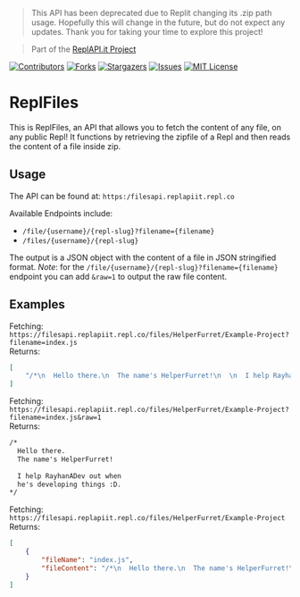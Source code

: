 > This API has been deprecated due to Replit changing its .zip path usage.
> Hopefully this will change in the future, but do not expect any updates.
> Thank you for taking your time to explore this project!

> Part of the [ReplAPI.it Project](https://replit.com/@ReplAPIit)

[![Contributors][contributors-shield]][contributors-url]
[![Forks][forks-shield]][forks-url]
[![Stargazers][stars-shield]][stars-url]
[![Issues][issues-shield]][issues-url]
[![MIT License][license-shield]][license-url]


# ReplFiles
This is ReplFiles, an API that allows you to fetch the content of any file, on any public Repl! It functions by retrieving the zipfile of a Repl and then reads the content of a file inside zip.

## Usage
The API can be found at:
`https:/filesapi.replapiit.repl.co`

Available Endpoints include:
* `/file/{username}/{repl-slug}?filename={filename}`
* `/files/{username}/{repl-slug}`

The output is a JSON object with the content of a file in JSON stringified format.
*Note*: for the `/file/{username}/{repl-slug}?filename={filename}` endpoint you can add `&raw=1` to output the raw file content.

## Examples
Fetching: `https://filesapi.replapiit.repl.co/files/HelperFurret/Example-Project?filename=index.js`  
Returns:
```json
[
	"/*\n  Hello there.\n  The name's HelperFurret!\n  \n  I help RayhanADev out when\n  he's developing things :D.\n*/"
]
```

Fetching: `https://filesapi.replapiit.repl.co/files/HelperFurret/Example-Project?filename=index.js&raw=1`  
Returns:
```txt
/*
  Hello there.
  The name's HelperFurret!
  
  I help RayhanADev out when
  he's developing things :D.
*/
```

Fetching: `https://filesapi.replapiit.repl.co/files/HelperFurret/Example-Project`  
Returns:
```json
[
	{
		"fileName": "index.js",
		"fileContent": "/*\n  Hello there.\n  The name's HelperFurret!\n  \n  I help RayhanADev out when\n  he's developing things :D.\n*/"
	}
]
```

[contributors-shield]: https://img.shields.io/github/contributors/ReplAPI-it/ReplFiles.svg?style=for-the-badge
[contributors-url]: https://github.com/ReplAPI-it/ReplFiles/graphs/contributors
[forks-shield]: https://img.shields.io/github/forks/ReplAPI-it/ReplFiles.svg?style=for-the-badge
[forks-url]: https://github.com/ReplAPI-it/ReplFiles/network/members
[stars-shield]: https://img.shields.io/github/stars/ReplAPI-it/ReplFiles.svg?style=for-the-badge
[stars-url]: https://github.com/ReplAPI-it/ReplFiles/stargazers
[issues-shield]: https://img.shields.io/github/issues/ReplAPI-it/ReplFiles.svg?style=for-the-badge
[issues-url]: https://github.com/ReplAPI-it/ReplFiles/issues
[license-shield]: https://img.shields.io/github/license/ReplAPI-it/ReplFiles.svg?style=for-the-badge
[license-url]: https://github.com/ReplAPI-it/ReplFiles/blob/master/LICENSE.txt
